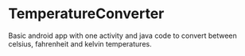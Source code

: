 # TemperatureConverter

Basic android app with one activity and java code to convert between celsius, fahrenheit and kelvin temperatures.
